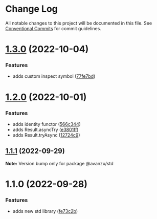 # Change Log

All notable changes to this project will be documented in this file.
See [Conventional Commits](https://conventionalcommits.org) for commit guidelines.

# [1.3.0](https://github.com/avanzu/node-packages/compare/@avanzu/std@1.2.0...@avanzu/std@1.3.0) (2022-10-04)


### Features

* adds custom inspect symbol ([77fe7bd](https://github.com/avanzu/node-packages/commit/77fe7bdbd191cd0b62603c61eeeb3172d2172295))





# [1.2.0](https://github.com/avanzu/node-packages/compare/@avanzu/std@1.1.1...@avanzu/std@1.2.0) (2022-10-01)


### Features

* adds identity functor ([566c344](https://github.com/avanzu/node-packages/commit/566c3446adc4c0b6da2d0cded1b86aad9f2b643c))
* adds Result.asyncTry ([e3801ff](https://github.com/avanzu/node-packages/commit/e3801ff2fd649d1d645a1d9978346b72aba18aa6))
* adds Result.tryAsync ([12724c9](https://github.com/avanzu/node-packages/commit/12724c96d421e03c7908b63f53b7f0ba3cbf7f15))





## [1.1.1](https://github.com/avanzu/node-packages/compare/@avanzu/std@1.1.0...@avanzu/std@1.1.1) (2022-09-29)

**Note:** Version bump only for package @avanzu/std





# 1.1.0 (2022-09-28)


### Features

* adds new std library ([fe73c2b](https://github.com/avanzu/node-packages/commit/fe73c2be3b2c5e0842f121c5cf9e96df12f9cc03))
